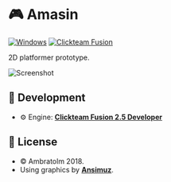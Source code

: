 # 🎮 Amasin

[![Windows](https://img.shields.io/badge/Windows-blue?logo=windows)](https://github.com/topics/windows)
[![Clickteam Fusion](https://img.shields.io/badge/Clickteam%20Fusion-2.5-blue?logo=cplusplus)](https://github.com/topics/clickteam-fusion)

2D platformer prototype.

![Screenshot](./screenshot.gif?raw=true)

## 🚀 Development
- ⚙️ Engine: [**Clickteam Fusion 2.5 Developer**](https://www.clickteam.com/clickteam-fusion-2-5-developer)

## 📄 License
- &copy; Ambratolm 2018.
- Using graphics by [**Ansimuz**](https://ansimuz.com).